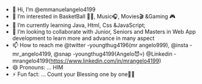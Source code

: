 - 👋 Hi, I’m @emmanuelangelo4199
- 👀 I’m interested in BasketBall 🏀🏀, Music🎧, Movies🎬 &Gaming 🎮
- 🌱 I’m currently learning Java, Html, Css &JavaScript;
- 💞️ I’m looking to collaborate with Junior, Seniors and Masters in Web App development to learn more and advance in many aspect 
- 📫 How to reach me @twitter -youngthug4196(mr angelo999),    @insta -mr_angelo4199,    @snap   -youngthug4199(Angelo😈💀)    @Linkedin   -mrangelo4199(https://www.linkedin.com/in/mrangelo4199)
- 😄 Pronouns: ... HIM
- ⚡ Fun fact: ... Count your Blessing one by one🙂🙃

<!---
emmanuelangelo4199/emmanuelangelo4199 is a ✨ special ✨ repository because its `README.md` (this file) appears on your GitHub profile.
You can click the Preview link to take a look at your changes.
--->
